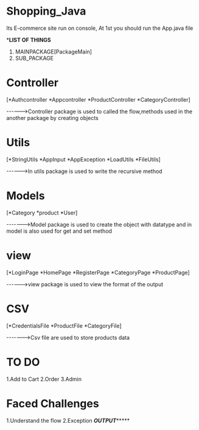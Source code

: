 # Shopping_Java
Its E-commerce site run on console,
At 1st you should run the App.java file 


***********LIST OF THINGS**********
1. MAINPACKAGE[PackageMain]
2. SUB_PACKAGE
 
# Controller
[*Authcontroller *Appcontroller *ProductController *CategoryController]

------>Controller package is used to called the flow,methods used in the another package by creating objects

# Utils
[*StringUtils *AppInput *AppException *LoadUtils *FileUtils]

------>In utils package is used to write the recursive method

# Models
[*Category *product *User]

------->Model package is used to create the object with datatype and in model is also used for get and set method

# view
[*LoginPage *HomePage *RegisterPage *CategoryPage *ProductPage]

------>view package is used to view the format of the output

# CSV
[*CredentialsFile *ProductFile *CategoryFile]

------->Csv file are used to store products data


# TO DO
1.Add to Cart
2.Order
3.Admin 

# Faced Challenges
1.Understand the flow
2.Exception
***********OUTPUT****************
